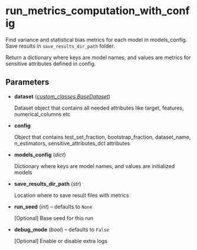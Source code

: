 # run_metrics_computation_with_config

Find variance and statistical bias metrics for each model in models_config. Save results in `save_results_dir_path` folder.

Return a dictionary where keys are model names, and values are metrics for sensitive attributes defined in config.

## Parameters

- **dataset** (*[custom_classes.BaseDataset](../../custom_classes/BaseDataset)*)

    Dataset object that contains all needed attributes like target, features, numerical_columns etc

- **config**

    Object that contains test_set_fraction, bootstrap_fraction, dataset_name,  n_estimators, sensitive_attributes_dct attributes

- **models_config** (*dict*)

    Dictionary where keys are model names, and values are initialized models

- **save_results_dir_path** (*str*)

    Location where to save result files with metrics

- **run_seed** (*int*) – defaults to `None`

    [Optional] Base seed for this run

- **debug_mode** (*bool*) – defaults to `False`

    [Optional] Enable or disable extra logs




